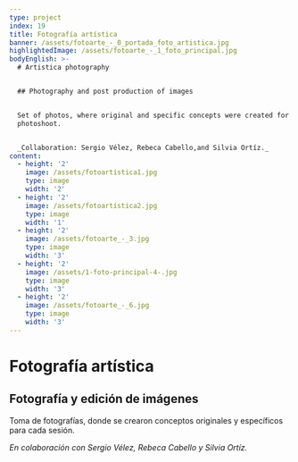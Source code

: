 ```yaml
---
type: project
index: 19
title: Fotografía artística
banner: /assets/fotoarte_-_0_portada_foto_artistica.jpg
highlightedImage: /assets/fotoarte_-_1_foto_principal.jpg
bodyEnglish: >-
  # Artistica photography


  ## Photography and post production of images


  Set of photos, where original and specific concepts were created for every
  photoshoot.


  _Collaboration: Sergio Vélez, Rebeca Cabello,and Silvia Ortíz._
content:
  - height: '2'
    image: /assets/fotoartística1.jpg
    type: image
    width: '2'
  - height: '2'
    image: /assets/fotoartística2.jpg
    type: image
    width: '1'
  - height: '2'
    image: /assets/fotoarte_-_3.jpg
    type: image
    width: '3'
  - height: '2'
    image: /assets/1-foto-principal-4-.jpg
    type: image
    width: '3'
  - height: '2'
    image: /assets/fotoarte_-_6.jpg
    type: image
    width: '3'
---
```

# Fotografía artística

## Fotografía y edición de imágenes

Toma de fotografías, donde se crearon conceptos originales y específicos para cada sesión.

_En colaboración con Sergio Vélez, Rebeca Cabello y Silvia Ortíz._
